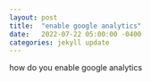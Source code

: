 ```yaml
---
layout: post
title:  "enable google analytics"
date:   2022-07-22 05:00:00 -0400
categories: jekyll update
---
```


how do you enable google analytics